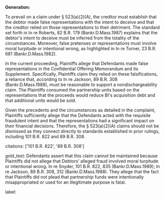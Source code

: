 **Generation:**

To prevail on a claim under § 523(a)(2)(A), the creditor must establish that the debtor made false representations with the intent to deceive and that the creditor relied on those representations to their detriment. The standard set forth in In re Roberts, 82 B.R. 179 (Bankr.D.Mass.1987) explains that the debtor's intent to deceive must be inferred from the totality of the circumstances. Moreover, false pretenses or representations must involve moral turpitude or intentional wrong, as highlighted in In re Turner, 23 B.R. 681 (Bankr.D.Mass.1982).

In the current proceeding, Plaintiffs allege that Defendants made false representations in the Confidential Offering Memorandum and its Supplement. Specifically, Plaintiffs claim they relied on these falsifications, a reliance that, according to In re Jackson, 89 B.R. 308 (Bankr.D.Mass.1988), must be reasonable to support a nondischargeability claim. The Plaintiffs consumed the partnership units based on the representations that the proceeds would reduce BI's acquisition debt and that additional units would be sold.

Given the precedents and the circumstances as detailed in the complaint, Plaintiffs sufficiently allege that the Defendants acted with the requisite fraudulent intent and that the representations had a significant impact on their financial decisions. Therefore, the § 523(a)(2)(A) claims should not be dismissed as they connect directly to standards established in prior rulings, including 101 B.R. 822 and 89 B.R. 308.

citations: ['101 B.R. 822', '89 B.R. 308']

gold_text: Defendants assert that this claim cannot be maintained because Plaintiffs did not allege that Debtors’ alleged fraud involved moral turpitude or intentional wrong. In re Snyder, 101 B.R. 822, 835 (Bankr.D.Mass.1989); In re Jackson, 89 B.R. 308, 312 (Bankr.D.Mass.1988). They allege that the fact that Plaintiffs did not plead that partnership funds were intentionally misappropriated or used for an illegitimate purpose is fatal.

label: 